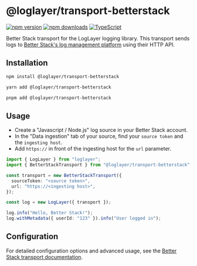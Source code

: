 # @loglayer/transport-betterstack

[![npm version](https://img.shields.io/npm/v/@loglayer/transport-betterstack.svg)](https://www.npmjs.com/package/@loglayer/transport-betterstack)
[![npm downloads](https://img.shields.io/npm/dm/@loglayer/transport-betterstack.svg)](https://www.npmjs.com/package/@loglayer/transport-betterstack)
[![TypeScript](https://img.shields.io/badge/TypeScript-Ready-blue.svg)](https://www.typescriptlang.org/)

Better Stack transport for the LogLayer logging library. This transport sends logs to [Better Stack's log management platform](https://betterstack.com/log-management) using their HTTP API.

## Installation

```bash
npm install @loglayer/transport-betterstack
```

```bash
yarn add @loglayer/transport-betterstack
```

```bash
pnpm add @loglayer/transport-betterstack
```

## Usage

- Create a "Javascript / Node.js" log source in your Better Stack account.
- In the "Data ingestion" tab of your source, find your `source token` and the `ingesting host`.
- Add `https://` in front of the ingesting host for the `url` parameter. 

```typescript
import { LogLayer } from "loglayer";
import { BetterStackTransport } from "@loglayer/transport-betterstack";

const transport = new BetterStackTransport({
  sourceToken: "<source token>",
  url: "https://<ingesting host>",
});

const log = new LogLayer({ transport });

log.info("Hello, Better Stack!");
log.withMetadata({ userId: "123" }).info("User logged in");
```

## Configuration

For detailed configuration options and advanced usage, see the [Better Stack transport documentation](https://loglayer.dev/transports/betterstack).
